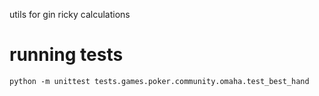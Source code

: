 utils for gin ricky calculations

# running tests
`python -m unittest tests.games.poker.community.omaha.test_best_hand`